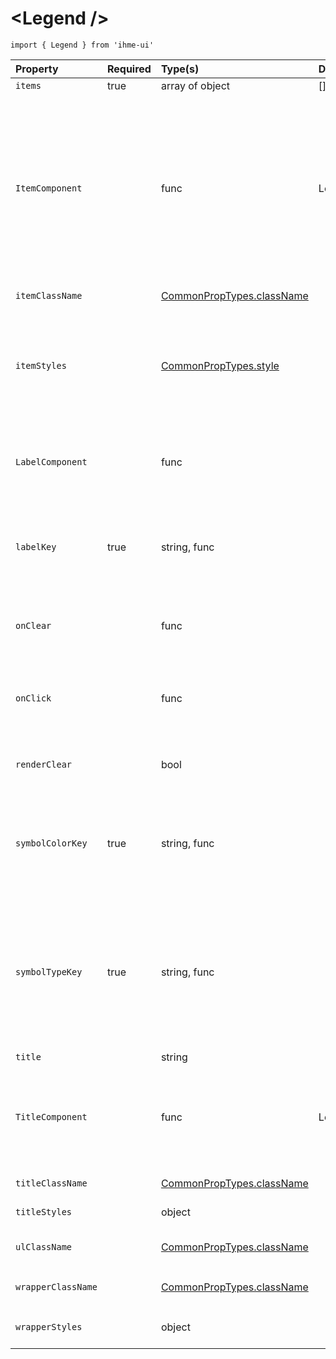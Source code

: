 \<Legend />
=====================

`import { Legend } from 'ihme-ui'`


Property | Required | Type(s) | Defaults | Description
:---    |:---      |:---     |:---      |:---       
`items` | true | array of object | [] | legend items
`ItemComponent` |  | func | LegendItem | component (must be passable to React.createElement) to render for each item;<br />passed props `item`, `itemClassName`, `itemStyles`, `labelKey`, `LabelComponent`, `onClear`, `onClick`, `renderClear`, `symbolColorKey`, `symbolTypeKey`<br />defaults to [LegendItem](https://github.com/ihmeuw/ihme-ui/blob/master/src/ui/legend/src/legend-item.jsx)
`itemClassName` |  | [CommonPropTypes.className](https://github.com/ihmeuw/ihme-ui/blob/master/src/utils/props.js#L11) |  | classname applied to `ItemComponent`
`itemStyles` |  | [CommonPropTypes.style](https://github.com/ihmeuw/ihme-ui/blob/master/src/utils/props.js#L16) |  | inline styles applied to `ItemComponent`<br />if passed an object, will be applied directly inline to the `<li>`<br />if passed a function, will be called with the current item obj
`LabelComponent` |  | func |  | custom component to render for each label, passed current item;<br />must be passable to React.createElement
`labelKey` | true | string, func |  | path to label in item objects (e.g., 'name', 'properties.label')<br />or a function to resolve the label (signature: function (item) {...})
`onClear` |  | func |  | callback when 'clear' icon is clicked;<br />signature: (SyntheticEvent, item) => {}
`onClick` |  | func |  | callback when legend item is clicked;<br />signature: (SyntheticEvent, item) => {}
`renderClear` |  | bool |  | whether to render a 'clear' icon ('x') inline with each legend item
`symbolColorKey` | true | string, func |  | path to symbol color in item objects (e.g., 'color', 'properties.color')<br />or a function to resolve the color<br />signature: (item) => {...}
`symbolTypeKey` | true | string, func |  | path to symbol type in item objects (e.g., 'type', 'properties.type')<br />or a function to resolve the type<br />if a function: signature: (item) => {...}<br />must be one of [supported symbol types](https://github.com/ihmeuw/ihme-ui/blob/master/src/utils/symbol.js#L23)
`title` |  | string |  | title for the legend
`TitleComponent` |  | func | LegendTitle | component (must be passable to React.createElement) to render for the title;<br />passed props `title`, `className`, `style`<br />defaults to [LegendTitle](https://github.com/ihmeuw/ihme-ui/blob/master/src/ui/legend/src/legend-title.jsx)
`titleClassName` |  | [CommonPropTypes.className](https://github.com/ihmeuw/ihme-ui/blob/master/src/utils/props.js#L11) |  | className applied to title component
`titleStyles` |  | object |  | inline styles applied to title component
`ulClassName` |  | [CommonPropTypes.className](https://github.com/ihmeuw/ihme-ui/blob/master/src/utils/props.js#L11) |  | className applied to `<ul>`, which wraps legend items
`wrapperClassName` |  | [CommonPropTypes.className](https://github.com/ihmeuw/ihme-ui/blob/master/src/utils/props.js#L11) |  | className applied to outermost, wrapping `<div>`
`wrapperStyles` |  | object |  | inline styles applied to outermost, wrapper `<div>`
